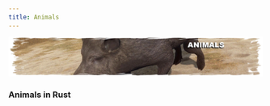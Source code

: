 ```yaml
---
title: Animals
---
```


<p>
  
<center><img src="wiki/images/animals.png"></center>

<p>

<h3>Animals in Rust</h3>
